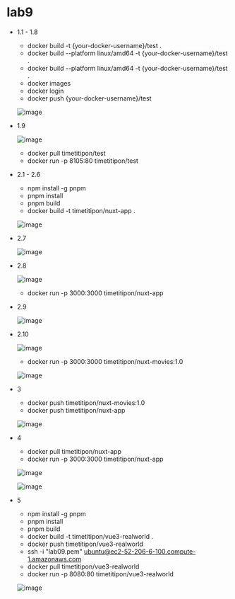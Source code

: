 # lab9

- 1.1 - 1.8
  - docker build -t {your-docker-username}/test .
  - docker build --platform linux/amd64 -t {your-docker-username}/test .
  - docker build --platform linux/amd64 -t {your-docker-username}/test .
  - docker images
  - docker login
  - docker push {your-docker-username}/test
 
  ![image](https://github.com/user-attachments/assets/2ef46bdd-65b2-4ee6-b58e-04b660bf3a48)

- 1.9
  
  ![image](https://github.com/user-attachments/assets/fc8618fc-d52f-43ba-9955-787f385ea211)

  - docker pull timetitipon/test
  - docker run -p 8105:80 timetitipon/test
    


- 2.1 - 2.6
  - npm install -g pnpm
  - pnpm install
  - pnpm build
  - docker build -t timetitipon/nuxt-app .

  ![image](https://github.com/user-attachments/assets/f104a642-f268-436e-af63-37d71b2ee9d1)


- 2.7

  ![image](https://github.com/user-attachments/assets/a8592bc3-1c16-466d-9171-0984b5d28250)

- 2.8

  ![image](https://github.com/user-attachments/assets/f2dae10b-d3c1-4ce4-8528-f886f09d40c0)

  - docker run -p 3000:3000 timetitipon/nuxt-app

- 2.9

  ![image](https://github.com/user-attachments/assets/33dd082f-b24f-4dbf-bb62-ff0c6ea889cd)

- 2.10

  ![image](https://github.com/user-attachments/assets/36130ebb-f25d-4a77-98df-7d5b62251d45)

  - docker run -p 3000:3000 timetitipon/nuxt-movies:1.0

  ![image](https://github.com/user-attachments/assets/743746f1-9d2a-4a5a-b920-c4b73a8203b8)

- 3

  - docker push timetitipon/nuxt-movies:1.0
  - docker push timetitipon/nuxt-app


  ![image](https://github.com/user-attachments/assets/e6152347-9dc5-4ced-b151-7cfa6281d228)


- 4
  - docker pull timetitipon/nuxt-app
  - docker run -p 3000:3000 timetitipon/nuxt-app

    
  ![image](https://github.com/user-attachments/assets/7d7e08a5-d169-4b46-89fc-572018ade157)
  

  ![image](https://github.com/user-attachments/assets/e378978c-69d0-457a-aa59-9e1d7b5a55b3)

- 5
  - npm install -g pnpm
  - pnpm install
  - pnpm build
  - docker build -t timetitipon/vue3-realworld .
  - docker push timetitipon/vue3-realworld
  - ssh -i "lab09.pem" ubuntu@ec2-52-206-6-100.compute-1.amazonaws.com
  - docker pull timetitipon/vue3-realworld
  - docker run -p 8080:80 timetitipon/vue3-realworld

    
  ![image](https://github.com/user-attachments/assets/ca04748b-6cb9-46fc-bbe3-4bb633de6ad0)

    







